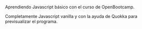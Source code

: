 Aprendiendo Javascript básico con el curso de OpenBootcamp.

Completamente Javascript vanilla y con la ayuda de Quokka para previsualizar el programa.